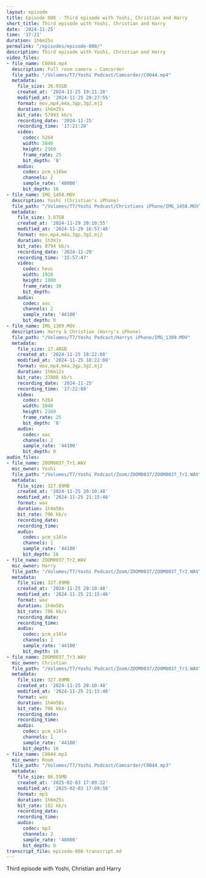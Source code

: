 ```yaml
---
layout: episode
title: Episode 008 - Third episode with Yoshi, Christian and Harry
short_title: Third episode with Yoshi, Christian and Harry
date: '2024-11-25'
time: '17:21'
duration: 1h6m25s
permalink: "/episodes/episode-008/"
description: Third episode with Yoshi, Christian and Harry
video_files:
- file_name: C0044.mp4
  description: Full room camera - Camcorder
  file_path: "/Volumes/T7/Yoshi Podcast/Camcorder/C0044.mp4"
  metadata:
    file_size: 26.91GB
    created_at: '2024-11-25 19:21:28'
    modified_at: '2024-11-25 20:27:55'
    format: mov,mp4,m4a,3gp,3g2,mj2
    duration: 1h6m25s
    bit_rate: 57993 kb/s
    recording_date: '2024-11-25'
    recording_time: '17:21:28'
    video:
      codec: h264
      width: 3840
      height: 2160
      frame_rate: 25
      bit_depth: '8'
    audio:
      codec: pcm_s16be
      channels: 2
      sample_rate: '48000'
      bit_depth: 16
- file_name: IMG_1458.MOV
  description: Yoshi (Christian's iPhone)
  file_path: "/Volumes/T7/Yoshi Podcast/Christians iPhone/IMG_1458.MOV"
  metadata:
    file_size: 3.87GB
    created_at: '2024-11-29 20:10:55'
    modified_at: '2024-11-29 16:57:46'
    format: mov,mp4,m4a,3gp,3g2,mj2
    duration: 1h3m1s
    bit_rate: 8794 kb/s
    recording_date: '2024-11-29'
    recording_time: '15:57:47'
    video:
      codec: hevc
      width: 1920
      height: 1080
      frame_rate: 30
      bit_depth:
    audio:
      codec: aac
      channels: 2
      sample_rate: '44100'
      bit_depth: 0
- file_name: IMG_1309.MOV
  description: Harry & Christian (Harry's iPhone)
  file_path: "/Volumes/T7/Yoshi Podcast/Harrys iPhone/IMG_1309.MOV"
  metadata:
    file_size: 17.48GB
    created_at: '2024-11-25 18:22:08'
    modified_at: '2024-11-25 18:22:08'
    format: mov,mp4,m4a,3gp,3g2,mj2
    duration: 1h6m12s
    bit_rate: 37808 kb/s
    recording_date: '2024-11-25'
    recording_time: '17:22:08'
    video:
      codec: h264
      width: 3840
      height: 2160
      frame_rate: 25
      bit_depth: '8'
    audio:
      codec: aac
      channels: 2
      sample_rate: '44100'
      bit_depth: 0
audio_files:
- file_name: ZOOM0037_Tr1.WAV
  mic_owner: Yoshi
  file_path: "/Volumes/T7/Yoshi Podcast/Zoom/ZOOM0037/ZOOM0037_Tr1.WAV"
  metadata:
    file_size: 327.89MB
    created_at: '2024-11-25 20:10:48'
    modified_at: '2024-11-25 21:15:46'
    format: wav
    duration: 1h4m58s
    bit_rate: 706 kb/s
    recording_date:
    recording_time:
    audio:
      codec: pcm_s16le
      channels: 1
      sample_rate: '44100'
      bit_depth: 16
- file_name: ZOOM0037_Tr2.WAV
  mic_owner: Harry
  file_path: "/Volumes/T7/Yoshi Podcast/Zoom/ZOOM0037/ZOOM0037_Tr2.WAV"
  metadata:
    file_size: 327.89MB
    created_at: '2024-11-25 20:10:48'
    modified_at: '2024-11-25 21:15:46'
    format: wav
    duration: 1h4m58s
    bit_rate: 706 kb/s
    recording_date:
    recording_time:
    audio:
      codec: pcm_s16le
      channels: 1
      sample_rate: '44100'
      bit_depth: 16
- file_name: ZOOM0037_Tr3.WAV
  mic_owner: Christian
  file_path: "/Volumes/T7/Yoshi Podcast/Zoom/ZOOM0037/ZOOM0037_Tr3.WAV"
  metadata:
    file_size: 327.89MB
    created_at: '2024-11-25 20:10:48'
    modified_at: '2024-11-25 21:15:46'
    format: wav
    duration: 1h4m58s
    bit_rate: 706 kb/s
    recording_date:
    recording_time:
    audio:
      codec: pcm_s16le
      channels: 1
      sample_rate: '44100'
      bit_depth: 16
- file_name: C0044.mp3
  mic_owner: Room
  file_path: "/Volumes/T7/Yoshi Podcast/Camcorder/C0044.mp3"
  metadata:
    file_size: 86.55MB
    created_at: '2025-02-03 17:09:22'
    modified_at: '2025-02-03 17:09:56'
    format: mp3
    duration: 1h6m25s
    bit_rate: 182 kb/s
    recording_date:
    recording_time:
    audio:
      codec: mp3
      channels: 2
      sample_rate: '48000'
      bit_depth: 0
transcript_file: episode-008-transcript.md
---
```

Third episode with Yoshi, Christian and Harry
